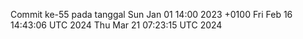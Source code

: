 Commit ke-55 pada tanggal Sun Jan 01 14:00 2023 +0100
Fri Feb 16 14:43:06 UTC 2024
Thu Mar 21 07:23:15 UTC 2024
